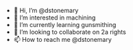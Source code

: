 - 👋 Hi, I’m @dstonemary
- 👀 I’m interested in machining
- 🌱 I’m currently learning gunsmithing
- 💞️ I’m looking to collaborate on 2a rights
- 📫 How to reach me @dstonemary

<!---
dstonemary/dstonemary is a ✨ special ✨ repository because its `README.md` (this file) appears on your GitHub profile.
You can click the Preview link to take a look at your changes.
--->
